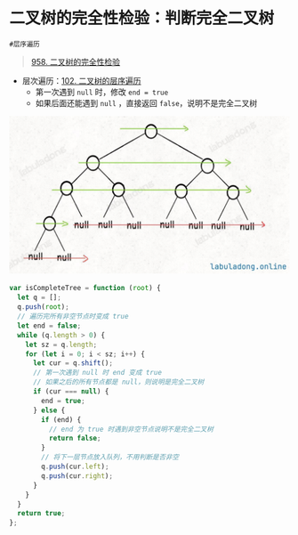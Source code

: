 
# 二叉树的完全性检验：判断完全二叉树

`#层序遍历` 


> [958. 二叉树的完全性检验](https://leetcode.cn/problems/check-completeness-of-a-binary-tree/)


- 层次遍历：[102. 二叉树的层序遍历](/post/g8ldiaSO.html)
	- 第一次遇到 `null` 时，修改 `end = true`
	- 如果后面还能遇到 `null` ，直接返回 `false`，说明不是完全二叉树

![图片&文件](./files/20250113-5.png)

```javascript
var isCompleteTree = function (root) {
  let q = [];
  q.push(root);
  // 遍历完所有非空节点时变成 true
  let end = false;
  while (q.length > 0) {
    let sz = q.length;
    for (let i = 0; i < sz; i++) {
      let cur = q.shift();
      // 第一次遇到 null 时 end 变成 true
      // 如果之后的所有节点都是 null，则说明是完全二叉树
      if (cur === null) {
        end = true;
      } else {
        if (end) {
          // end 为 true 时遇到非空节点说明不是完全二叉树
          return false;
        }
        // 将下一层节点放入队列，不用判断是否非空
        q.push(cur.left);
        q.push(cur.right);
      }
    }
  }
  return true;
};
```


